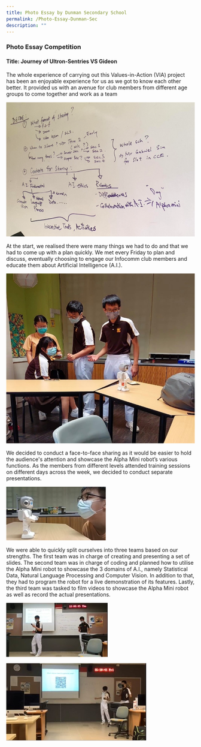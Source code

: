 ```yaml
---
title: Photo Essay by Dunman Secondary School
permalink: /Photo-Essay-Dunman-Sec
description: ""
---
```


### Photo Essay Competition
#### Title: Journey of Ultron-Sentries VS Gideon 

The whole experience of carrying out this Values-in-Action (VIA) project has been an enjoyable experience for us as we got to know each other better. It provided us with an avenue for club members from different age groups to come together and work as a team

![](/images/events/competitions/Dunman%205.png)

At the start, we realised there were many things we had to do and that we had to come up with a plan quickly. We met every Friday to plan and discuss, eventually choosing to engage our Infocomm club members and educate them about Artificial Intelligence (A.I.).  

![](/images/events/competitions/Dunman%201.jpg)

We decided to conduct a face-to-face sharing as it would be easier to hold the audience's attention and showcase the Alpha Mini robot’s various functions. As the members from different levels attended training sessions on different days across the week, we decided to conduct separate presentations.

![](/images/events/competitions/Dunman%202.jpg)

We were able to quickly split ourselves into three teams based on our strengths. The first team was in charge of creating and presenting a set of slides.  The second team was in charge of coding and planned how to utilise the Alpha Mini robot to showcase the 3 domains of A.I., namely Statistical Data, Natural Language Processing and Computer Vision. In addition to that, they had to program the robot for a live demonstration of its features.  Lastly, the third team was tasked to film videos to showcase the Alpha Mini robot as well as record the actual presentations. 

![](/images/events/competitions/Dunman%203.jpg)

![](/images/events/competitions/Dunman%204.jpg)